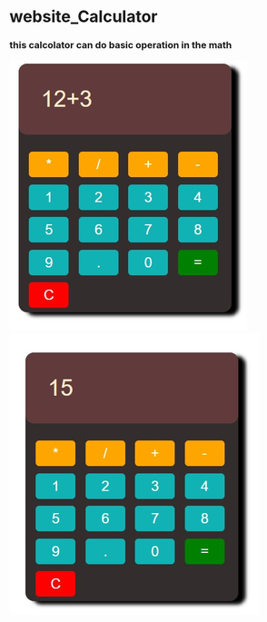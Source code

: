 # website_Calculator

### this calcolator can do basic operation in the math 
![](addtion.jpg)  ![](resulte.jpg)  
